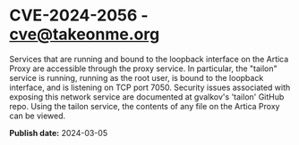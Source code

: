 # CVE-2024-2056 - cve@takeonme.org

Services that are running and bound to the loopback interface on the Artica Proxy are accessible through the proxy service. In particular, the "tailon" service is running, running as the root user, is bound to the loopback interface, and is listening on TCP port 7050. Security issues associated with exposing this network service are documented at gvalkov's 'tailon' GitHub repo. Using the tailon service, the contents of any file on the Artica Proxy can be viewed.

**Publish date:** 2024-03-05
